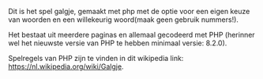 Dit is het spel galgje, gemaakt met php met de optie voor een eigen keuze van woorden en een willekeurig woord(maak geen gebruik nummers!).

Het bestaat uit meerdere paginas en allemaal gecodeerd met PHP (herinner wel het nieuwste versie van PHP te hebben minimaal versie: 8.2.0).

Spelregels van PHP zijn te vinden in dit wikipedia link: https://nl.wikipedia.org/wiki/Galgje.